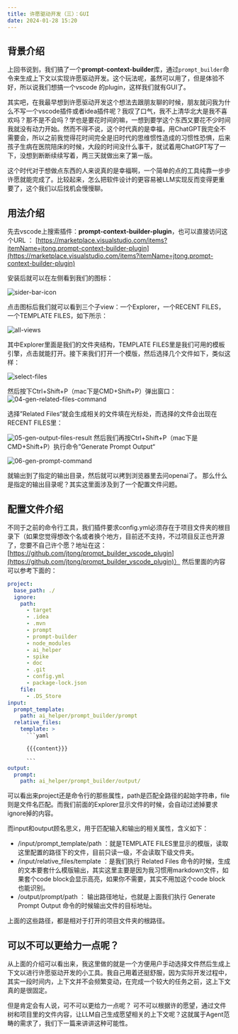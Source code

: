 ```yaml
---
title: 许愿驱动开发（三）：GUI
date: 2024-01-28 15:20
---
```


## 背景介绍
上回书说到，我们搞了一个**prompt-context-builder**库，通过``prompt_builder``命令来生成上下文以实现许愿驱动开发。这个玩法呢，虽然可以用了，但是体验不好，所以说我们想搞一个vscode 的plugin，这样我们就有GUI了。

其实吧，在我最早想到许愿驱动开发这个想法去跟朋友聊的时候，朋友就问我为什么不写一个vscode插件或者idea插件呢？我叹了口气，我不上清华北大是我不喜欢吗？那不是不会吗？学也是要花时间的嘛，一想到要学这个东西又要花不少时间我就没有动力开始。然而不得不说，这个时代真的是幸福，用ChatGPT我完全不需要会，所以之前我觉得花时间完全是旧时代的思维惯性造成的习惯性恐惧，后来孩子生病在医院陪床的时候，大段的时间没什么事干，就试着用ChatGPT写了一下，没想到断断续续写着，两三天就做出来了第一版。

这个时代对于想做点东西的人来说真的是幸福啊，一个简单的点的工具纯靠一步步许愿就能完成了。比较起来，怎么把软件设计的更容易被LLM实现反而变得更重要了，这个我们以后找机会慢慢聊。

## 用法介绍

先去vscode上搜索插件：**prompt-context-builder-plugin**，也可以直接访问这个URL ： [https://marketplace.visualstudio.com/items?itemName=jtong.prompt-context-builder-plugin](https://marketplace.visualstudio.com/items?itemName=jtong.prompt-context-builder-plugin)

安装后就可以在左侧看到我们的图标：

![sider-bar-icon](https://jtong-pic.obs.cn-north-4.myhuaweicloud.com/wish-driven-development/03-wdd-gui/01-sider-bar-icon.png)

点击图标后我们就可以看到三个子view：一个Explorer，一个RECENT FILES，一个TEMPLATE FILES，如下所示：

![all-views](https://jtong-pic.obs.cn-north-4.myhuaweicloud.com/wish-driven-development/03-wdd-gui/02-all-views.png)

其中Explorer里面是我们的文件夹结构，TEMPLATE FILES里是我们可用的模板引擎，点击就能打开。接下来我们打开一个模版，然后选择几个文件如下，类似这样：

![select-files](https://jtong-pic.obs.cn-north-4.myhuaweicloud.com/wish-driven-development/03-wdd-gui/03-select-files.png)

然后按下Ctrl+Shift+P（mac下是CMD+Shift+P）弹出窗口：
![04-gen-related-files-command](https://jtong-pic.obs.cn-north-4.myhuaweicloud.com/wish-driven-development/03-wdd-gui/04-gen-related-files-command.png)

选择”Related Files“就会生成相关的文件填在光标处，而选择的文件会出现在RECENT FILES里：

![05-gen-output-files-result](https://jtong-pic.obs.cn-north-4.myhuaweicloud.com/wish-driven-development/03-wdd-gui/05-gen-output-files-result.png)
然后我们再按Ctrl+Shift+P（mac下是CMD+Shift+P）执行命令”Generate Prompt Output“

![06-gen-prompt-command](https://jtong-pic.obs.cn-north-4.myhuaweicloud.com/wish-driven-development/03-wdd-gui/06-gen-prompt-command.png)

就输出到了指定的输出目录，然后就可以拷到浏览器里去问openai了。
那么什么是指定的输出目录呢？其实这里面涉及到了一个配置文件问题。

## 配置文件介绍
不同于之前的命令行工具，我们插件要求config.yml必须存在于项目文件夹的根目录下（如果您觉得想改个名或者换个地方，目前还不支持，不过项目反正也开源了，您要不自己许个愿？地址在这：[https://github.com/jtong/prompt_builder_vscode_plugin](https://github.com/jtong/prompt_builder_vscode_plugin)）
然后里面的内容可以参考下面的：
```yaml
project:
  base_path: ./
  ignore:
    path:
      - target
      - .idea
      - .mvn
      - prompt
      - prompt-builder
      - node_modules
      - ai_helper
      - spike
      - doc
      - .git
      - config.yml
      - package-lock.json
    file:
      - .DS_Store
input:
  prompt_template:
    path: ai_helper/prompt_builder/prompt    
  relative_files:
    template: >
      ```yaml

      {{{content}}}

      ```
output:     
  prompt:
    path: ai_helper/prompt_builder/output/
```

可以看出来project还是命令行的那些属性，path是匹配全路径的起始字符串，file则是文件名匹配。而我们前面的Explorer显示文件的时候，会自动过滤掉要求ignore掉的内容。

而input和output顾名思义，用于匹配输入和输出的相关属性，含义如下：

- /input/prompt_template/path ：就是TEMPLATE FILES里显示的模版，读取这里配置的路径下的文件，目前只读一级，不会读取下级文件夹。
- /input/relative_files/template ：是我们执行 Related Files 命令的时候，生成的文本要套什么模版输出，其实这里主要是因为我习惯用markdown文件，如果套个code block会显示高亮，如果你不需要，其实不用加这个code block也能识别。
- /output/prompt/path ： 输出路径地址，也就是上面我们执行 Generate Prompt Output 命令的时候输出文件的目标地址。

上面的这些路径，都是相对于打开的项目文件夹的根路径。

## 可以不可以更给力一点呢？

从上面的介绍可以看出来，我这里做的就是一个方便用户手动选择文件然后生成上下文以进行许愿驱动开发的小工具。我自己用着还挺舒服，因为实际开发过程中，其实一段时间内，上下文并不会频繁变动，在完成一个较大的任务之前，这上下文真的是很固定。

但是肯定会有人说，可不可以更给力一点呢？ 可不可以根据许的愿望，通过文件树和项目里的文件内容，让LLM自己生成愿望相关的上下文呢？这就属于Agent范畴的需求了，我们下一篇来讲讲这种可能性。

